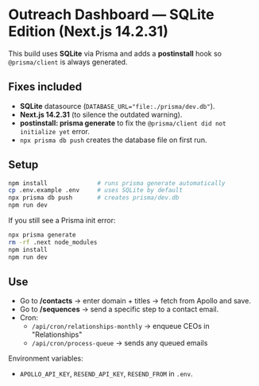 # Outreach Dashboard — SQLite Edition (Next.js 14.2.31)

This build uses **SQLite** via Prisma and adds a **postinstall** hook so `@prisma/client` is always generated.

## Fixes included
- **SQLite** datasource (`DATABASE_URL="file:./prisma/dev.db"`).
- **Next.js 14.2.31** (to silence the outdated warning).
- **postinstall: prisma generate** to fix the `@prisma/client did not initialize yet` error.
- `npx prisma db push` creates the database file on first run.

## Setup
```bash
npm install              # runs prisma generate automatically
cp .env.example .env     # uses SQLite by default
npx prisma db push       # creates prisma/dev.db
npm run dev
```

If you still see a Prisma init error:
```bash
npx prisma generate
rm -rf .next node_modules
npm install
npm run dev
```

## Use
- Go to **/contacts** → enter domain + titles → fetch from Apollo and save.
- Go to **/sequences** → send a specific step to a contact email.
- Cron:
  - `/api/cron/relationships-monthly` → enqueue CEOs in "Relationships"
  - `/api/cron/process-queue` → sends any queued emails

Environment variables:
- `APOLLO_API_KEY`, `RESEND_API_KEY`, `RESEND_FROM` in `.env`.
